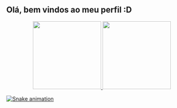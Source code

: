 ## Olá, bem vindos ao meu perfil :D
<div align="center">
  <a href="https://github.com/mickeyhousee">
  <img height="180em" src="https://github-readme-stats.vercel.app/api?username=mickeyhousee&show_icons=true&theme=dracula&include_all_commits=true&count_private=true"/>
  <img height="180em" src="https://github-readme-stats.vercel.app/api/top-langs/?username=mickeyhousee&layout=compact&langs_count=7&theme=dracula"/>
</div>


  ![Snake animation](https://github.com/mickeyhousee/mickeyhousee/blob/output/github-contribution-grid-snake.svg)

